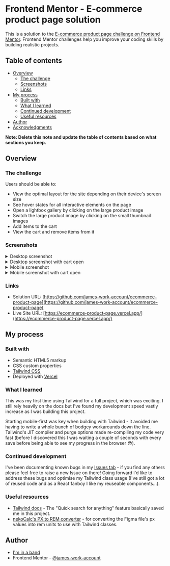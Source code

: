 # Frontend Mentor - E-commerce product page solution

This is a solution to the [E-commerce product page challenge on Frontend Mentor](https://www.frontendmentor.io/challenges/ecommerce-product-page-UPsZ9MJp6). Frontend Mentor challenges help you improve your coding skills by building realistic projects.

## Table of contents

- [Overview](#overview)
  - [The challenge](#the-challenge)
  - [Screenshots](#screenshots)
  - [Links](#links)
- [My process](#my-process)
  - [Built with](#built-with)
  - [What I learned](#what-i-learned)
  - [Continued development](#continued-development)
  - [Useful resources](#useful-resources)
- [Author](#author)
- [Acknowledgments](#acknowledgments)

**Note: Delete this note and update the table of contents based on what sections you keep.**

## Overview

### The challenge

Users should be able to:

- View the optimal layout for the site depending on their device's screen size
- See hover states for all interactive elements on the page
- Open a lightbox gallery by clicking on the large product image
- Switch the large product image by clicking on the small thumbnail images
- Add items to the cart
- View the cart and remove items from it

### Screenshots

<details>
<summary>Desktop screenshot</summary>
![![Screenshot of desktop view](screenshots/desktop.png)](screenshots/desktop.png)
</details>

<details>
<summary>Desktop screenshot with cart open</summary>
![![Screenshot of desktop view with cart open](screenshots/desktop-with-cart.png)](screenshots/desktop-with-cart.png)
</details>

<details>
<summary>Mobile screenshot</summary>
![![Screenshot of mobile view](screenshots/mobile.png)](screenshots/mobile.png)
</details>

<details>
<summary>Mobile screenshot with cart open</summary>
![![Screenshot of mobile view with cart open](screenshots/mobile-with-cart.png)](screenshots/mobile-with-cart.png)
</details>

### Links

- Solution URL: [https://github.com/james-work-account/ecommerce-product-page](https://github.com/james-work-account/ecommerce-product-page)
- Live Site URL: [https://ecommerce-product-page.vercel.app/](https://ecommerce-product-page.vercel.app/)

## My process

### Built with

- Semantic HTML5 markup
- CSS custom properties
- [Tailwind CSS](https://tailwindcss.com/)
- Deployed with [Vercel](https://vercel.com/)

### What I learned

This was my first time using Tailwind for a full project, which was exciting. I still rely heavily on the docs but I've found my development speed vastly increase as I was building this project.

Starting mobile-first was key when building with Tailwind - it avoided me having to write a whole bunch of bodgey workarounds down the line. Tailwind's JIT compiler and purge options made re-compiling my code very fast (before I discovered this I was waiting a couple of seconds with every save before being able to see my progress in the browser 😳).

### Continued development

I've been documenting known bugs in my [Issues tab](https://github.com/james-work-account/ecommerce-product-page/issues) - if you find any others please feel free to raise a new Issue on there! Going forward I'd like to address these bugs and optimise my Tailwind class usage (I've still got a lot of reused code and as a React fanboy I like my reuseable components...).

### Useful resources

- [Tailwind docs](https://tailwindcss.com/docs) - The "Quick search for anything" feature basically saved me in this project.
- [nekoCalc's PX to REM converter](https://nekocalc.com/px-to-rem-converter) - for converting the Figma file's px values into rem units to use with Tailwind classes.

## Author

- [I'm in a band](https://lagunasdream.co.uk)
- Frontend Mentor - [@james-work-account](https://www.frontendmentor.io/profile/james-work-account)

